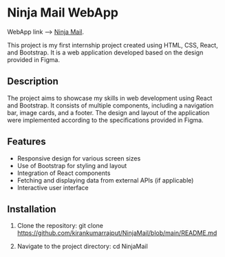 # Ninja Mail WebApp
WebApp link --> [Ninja Mail](https://ninja-mail-webapp.netlify.app).


This project is my first internship project created using HTML, CSS, React, and Bootstrap. It is a web application developed based on the design provided in Figma.

## Description

The project aims to showcase my skills in web development using React and Bootstrap. It consists of multiple components, including a navigation bar, image cards, and a footer. The design and layout of the application were implemented according to the specifications provided in Figma.

## Features

- Responsive design for various screen sizes
- Use of Bootstrap for styling and layout
- Integration of React components
- Fetching and displaying data from external APIs (if applicable)
- Interactive user interface

## Installation

1. Clone the repository:
git clone https://github.com/kirankumarrajput/NinjaMail/blob/main/README.md


2. Navigate to the project directory:
cd NinjaMail
